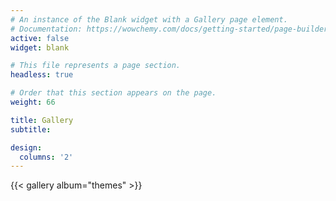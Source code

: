 ```yaml
---
# An instance of the Blank widget with a Gallery page element.
# Documentation: https://wowchemy.com/docs/getting-started/page-builder/
active: false
widget: blank

# This file represents a page section.
headless: true

# Order that this section appears on the page.
weight: 66

title: Gallery
subtitle:

design:
  columns: '2'
---
```


{{< gallery album="themes" >}}
